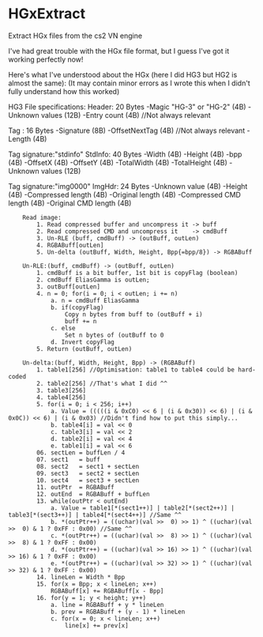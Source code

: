 # HGxExtract
Extract HGx files from the cs2 VN engine

I've had great trouble with the HGx file format, but I guess I've got it working perfectly now!

Here's what I've understood about the HGx (here I did HG3 but HG2 is almost the same):
(It may contain minor errors as I wrote this when I didn't fully understand how this worked)

HG3 File specifications:
Header: 20 Bytes
	-Magic "HG-3" or "HG-2" 	(4B)
	-Unknown values         	(12B)
	-Entry count            	(4B) //Not always relevant
	
Tag   : 16 Bytes
	-Signature              	(8B)
	-OffsetNextTag          	(4B) //Not always relevant
	-Length                 	(4B)
	
Tag signature:"stdinfo"
	StdInfo: 40 Bytes
		-Width                  (4B)
		-Height                 (4B)
		-bpp                    (4B)
		-OffsetX                (4B)
		-OffsetY                (4B)
		-TotalWidth             (4B)
		-TotalHeight            (4B)
		-Unknown values         (12B)

Tag signature:"img0000"
	ImgHdr:  24 Bytes
		-Unknown value          (4B)
		-Height                 (4B)
		-Compressed length      (4B)
		-Original length        (4B)
		-Compressed CMD length  (4B)
		-Original CMD length    (4B)

		Read image:
			1. Read compressed buffer and uncompress it -> buff
			2. Read compressed CMD and uncompress it    -> cmdBuff
			3. Un-RLE (buff, cmdBuff) -> (outBuff, outLen)
			4. RGBABuff[outLen]
			5. Un-delta (outBuff, Width, Height, Bpp{=bpp/8}) -> RGBABuff
			
		Un-RLE:(buff, cmdBuff) -> (outBuff, outLen)
			1. cmdBuff is a bit buffer, 1st bit is copyFlag (boolean)
			2. cmdBuff EliasGamma is outLen;
			3. outBuff[outLen]
			4. n = 0; for(i = 0; i < outLen; i += n)
				a. n = cmdBuff EliasGamma
				b. if(copyFlag)
					Copy n bytes from buff to (outBuff + i)
					buff += n
				c. else
					Set n bytes of (outBuff to 0
				d. Invert copyFlag
			5. Return (outBuff, outLen)
			
		Un-delta:(buff, Width, Height, Bpp) -> (RGBABuff)
			1. table1[256] //Optimisation: table1 to table4 could be hard-coded
			2. table2[256] //That's what I did ^^
			3. table3[256]
			4. table4[256]
			5. for(i = 0; i < 256; i++)
				a. Value = (((((i & 0xC0) << 6 | (i & 0x30)) << 6) | (i & 0x0C)) << 6) | (i & 0x03) //Didn't find how to put this simply...
				b. table4[i] = val << 0
				c. table3[i] = val << 2
				d. table2[i] = val << 4
				e. table1[i] = val << 6
			06. sectLen = buffLen / 4
			07. sect1   = buff
			08. sect2   = sect1 + sectLen
			09. sect3   = sect2 + sectLen
			10. sect4   = sect3 + sectLen
			11. outPtr  = RGBABuff
			12. outEnd  = RGBABuff + buffLen
			13. while(outPtr < outEnd)
				a. Value = table1[*(sect1++)] | table2[*(sect2++)] | table3[*(sect3++)] | table4[*(sect4++)] //Same ^^
				b. *(outPtr++) = ((uchar)(val >>  0) >> 1) ^ ((uchar)(val >>  0) & 1 ? 0xFF : 0x00) //Same ^^
				c. *(outPtr++) = ((uchar)(val >>  8) >> 1) ^ ((uchar)(val >>  8) & 1 ? 0xFF : 0x00)
				d. *(outPtr++) = ((uchar)(val >> 16) >> 1) ^ ((uchar)(val >> 16) & 1 ? 0xFF : 0x00)
				e. *(outPtr++) = ((uchar)(val >> 32) >> 1) ^ ((uchar)(val >> 32) & 1 ? 0xFF : 0x00)
			14. lineLen = Width * Bpp
			15. for(x = Bpp; x < lineLen; x++)
				RGBABuff[x] += RGBABuff[x - Bpp]
			16. for(y = 1; y < height; y++)
				a. line = RGBABuff + y * lineLen
				b. prev = RGBABuff + (y - 1) * lineLen
				c. for(x = 0; x < lineLen; x++)
					line[x] += prev[x]
